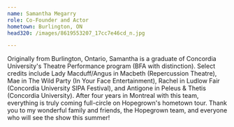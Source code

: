 ```yaml
---
name: Samantha Megarry
role: Co-Founder and Actor
hometown: Burlington, ON
head320: /images/8619553207_17cc7e46cd_n.jpg

---
```

Originally from Burlington, Ontario, Samantha is a graduate of Concordia University's Theatre Performance program (BFA with distinction). Select credits include Lady Macduff/Angus in Macbeth (Repercussion Theatre), Mae in The Wild Party (In Your Face Entertainment), Rachel in Ludlow Fair (Concordia University SIPA Festival), and Antigone in Peleus & Thetis (Concordia University). After four years in Montreal with this team, everything is truly coming full-circle on Hopegrown's hometown tour. Thank you to my wonderful family and friends, the Hopegrown team, and everyone who will see the show this summer! 